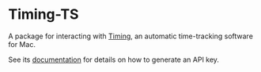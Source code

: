 # Timing-TS

A package for interacting with [Timing](https://timingapp.com/), an automatic time-tracking software for Mac.

See its [documentation](https://web.timingapp.com/docs/#authentication) for details on how to generate an API key.